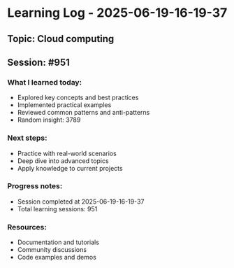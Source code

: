 # Learning Log - 2025-06-19-16-19-37

## Topic: Cloud computing
## Session: #951

### What I learned today:
- Explored key concepts and best practices
- Implemented practical examples  
- Reviewed common patterns and anti-patterns
- Random insight: 3789

### Next steps:
- Practice with real-world scenarios
- Deep dive into advanced topics
- Apply knowledge to current projects

### Progress notes:
- Session completed at 2025-06-19-16-19-37
- Total learning sessions: 951

### Resources:
- Documentation and tutorials
- Community discussions
- Code examples and demos
